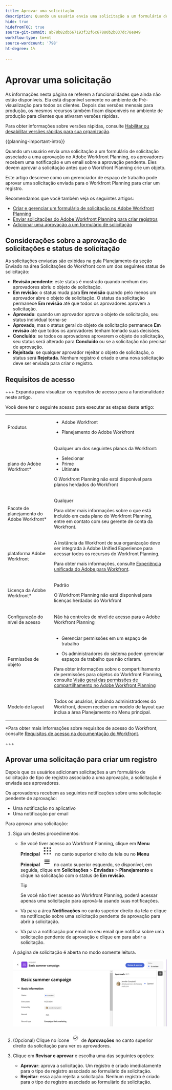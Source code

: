 ```yaml
---
title: Aprovar uma solicitação
description: Quando um usuário envia uma solicitação a um formulário de solicitação associado a uma aprovação no Adobe Workfront Planning, os aprovadores recebem uma notificação e um email sobre a aprovação pendente. Eles devem aprovar a solicitação antes que o Workfront Planning crie um objeto.
hide: true
hidefromTOC: true
source-git-commit: ab78b82db567193f32f6c67880b2b037dc78e849
workflow-type: tm+mt
source-wordcount: '798'
ht-degree: 1%

---
```



<!--

---
title: Approve a Request
description: When a user submits a request to a request form associated with an approval in Adobe Workfront Planning, approvers receive a notification and an email about the pending approval. They must approve the request before Workfront Planning creates an object. 
feature: Workfront Planning
role: User, Admin
author: Alina
recommendations: noDisplay, noCatalog
---

-->


# Aprovar uma solicitação

<!--update the metadata with real information when making this available in TOC and in the left nav-->

<!--take Preview and Production references at Production time-->

<!-- do you need to add that only workspace owners can view the Submitted/ Planning tab?? - asking team in slack-->

<span class="preview">As informações nesta página se referem a funcionalidades que ainda não estão disponíveis. Ela está disponível somente no ambiente de Pré-visualização para todos os clientes. Depois das versões mensais para produção, os mesmos recursos também ficam disponíveis no ambiente de produção para clientes que ativaram versões rápidas. </span>

<span class="preview">Para obter informações sobre versões rápidas, consulte [Habilitar ou desabilitar versões rápidas para sua organização](/help/quicksilver/administration-and-setup/set-up-workfront/configure-system-defaults/enable-fast-release-process.md). </span>

{{planning-important-intro}}

Quando um usuário envia uma solicitação a um formulário de solicitação associado a uma aprovação no Adobe Workfront Planning, os aprovadores recebem uma notificação e um email sobre a aprovação pendente. Eles devem aprovar a solicitação antes que o Workfront Planning crie um objeto.

Este artigo descreve como um gerenciador de espaço de trabalho pode aprovar uma solicitação enviada para o Workfront Planning para criar um registro.

Recomendamos que você também veja os seguintes artigos:

* [Criar e gerenciar um formulário de solicitação no Adobe Workfront Planning](/help/quicksilver/planning/requests/create-request-form.md)
* [Enviar solicitações do Adobe Workfront Planning para criar registros](/help/quicksilver/planning/requests/submit-requests.md)
* [Adicionar uma aprovação a um formulário de solicitação](/help/quicksilver/planning/requests/add-approval-to-request-form.md)

## Considerações sobre a aprovação de solicitações e status de solicitação

As solicitações enviadas são exibidas na guia Planejamento da seção Enviado na área Solicitações do Workfront com um dos seguintes status de solicitação:

* **Revisão pendente**: este status é mostrado quando nenhum dos aprovadores abriu o objeto de solicitação.
* **Em revisão**: o status muda para **Em revisão** quando pelo menos um aprovador abre o objeto de solicitação. O status da solicitação permanece **Em revisão** até que todos os aprovadores aprovem a solicitação.
* **Aprovado**: quando um aprovador aprova o objeto de solicitação, seu status individual torna-se
* **Aprovado**, mas o status geral do objeto de solicitação permanece **Em revisão** até que todos os aprovadores tenham tomado suas decisões.
* **Concluído**: se todos os aprovadores aprovarem o objeto de solicitação, seu status será alterado para **Concluído** ou se a solicitação não precisar de aprovação.
* **Rejeitada**: se qualquer aprovador rejeitar o objeto de solicitação, o status será **Rejeitada**. Nenhum registro é criado e uma nova solicitação deve ser enviada para criar o registro.

## Requisitos de acesso

+++ Expanda para visualizar os requisitos de acesso para a funcionalidade neste artigo.

Você deve ter o seguinte acesso para executar as etapas deste artigo:

<table style="table-layout:auto">
 <col>
 </col>
 <col>
 </col>
 <tbody>
    <tr>
<tr>
<td>
   <p> Produtos</p> </td>
   <td>
   <ul><li><p> Adobe Workfront</p></li>
   <li><p> Planejamento do Adobe Workfront<p></li></ul></td>
  </tr>  
 <tr>
   <td role="rowheader"><p>plano do Adobe Workfront*</p></td>
   <td>
<p>Qualquer um dos seguintes planos da Workfront:</p>
<ul><li>Selecionar</li>
<li>Prime</li>
<li>Ultimate</li></ul>
<p>O Workfront Planning não está disponível para planos herdados do Workfront</p>
   </td>

<tr>
   <td role="rowheader"><p>Pacote de planejamento do Adobe Workfront*</p></td>
   <td>
<p>Qualquer </p>  
<p>Para obter mais informações sobre o que está incluído em cada plano do Workfront Planning, entre em contato com seu gerente de conta da Workfront. </td>

<tr>
   <td role="rowheader"><p>plataforma Adobe Workfront</p></td>
   <td>
<p>A instância da Workfront de sua organização deve ser integrada à Adobe Unified Experience para acessar todos os recursos do Workfront Planning.</p>
<p>Para obter mais informações, consulte <a href="/help/quicksilver/workfront-basics/navigate-workfront/workfront-navigation/adobe-unified-experience.md">Experiência unificada do Adobe para Workfront</a>. </p>
   </td>
  </tr>
  </tr>
  <tr>
   <td role="rowheader"><p>Licença da Adobe Workfront*</p></td>
   <td>
   <p>Padrão</p>
   <p>O Workfront Planning não está disponível para licenças herdadas do Workfront</p>
  </td>
  </tr>
  <tr>
   <td role="rowheader"><p>Configuração do nível de acesso</p></td>
   <td> <p>Não há controles de nível de acesso para o Adobe Workfront Planning</p>  
</td>
  </tr>
<tr>
   <td role="rowheader"><p>Permissões de objeto</p></td>
   <td>
   <ul>
   <li><p>Gerenciar permissões em um espaço de trabalho</p></li>
    <li><p>Os administradores do sistema podem gerenciar espaços de trabalho que não criaram. </p></li>
    </ul>
   <p>Para obter informações sobre o compartilhamento de permissões para objetos do Workfront Planning, consulte  
   <a href="/help/quicksilver/planning/access/sharing-permissions-overview.md">Visão geral das permissões de compartilhamento no Adobe Workfront Planning</a> 
  </td>
  </tr>
<tr>
   <td role="rowheader"><p>Modelo de layout</p></td>
   <td> <p>Todos os usuários, incluindo administradores do Workfront, devem receber um modelo de layout que inclua a área Planejamento no Menu principal. </p>  
</td>
  </tr>
 </tbody>
</table>

*Para obter mais informações sobre requisitos de acesso do Workfront, consulte [Requisitos de acesso na documentação do Workfront](/help/quicksilver/administration-and-setup/add-users/access-levels-and-object-permissions/access-level-requirements-in-documentation.md).

+++

## Aprovar uma solicitação para criar um registro

Depois que os usuários adicionam solicitações a um formulário de solicitação de tipo de registro associado a uma aprovação, a solicitação é enviada aos aprovadores.

Os aprovadores recebem as seguintes notificações sobre uma solicitação pendente de aprovação:

* Uma notificação no aplicativo
* Uma notificação por email

Para aprovar uma solicitação:

1. Siga um destes procedimentos:

   * Se você tiver acesso ao Workfront Planning, clique em **Menu Principal** ![](assets/dots-menu.png) no canto superior direito da tela ou no **Menu Principal** ![](assets/lines-menu.png) no canto superior esquerdo, se disponível, em seguida, clique em **Solicitações** > **Enviadas** > **Planejamento** e clique na solicitação com o status de **Em revisão**. <!--did they change this to Pending approval; logged  a bug-->

     >[!TIP]
     >
     >    Se você não tiver acesso ao Workfront Planning, poderá acessar apenas uma solicitação para aprová-la usando suas notificações.


   * Vá para a área **Notificações** no canto superior direito da tela e clique na notificação sobre uma solicitação pendente de aprovação para abrir a solicitação.
   * Vá para a notificação por email no seu email que notifica sobre uma solicitação pendente de aprovação e clique em para abrir a solicitação. <!--add the name of the button here, from the email-->

   A página de solicitação é aberta no modo somente leitura.

   ![](assets/read-only-reqeust-page-in-review-status.png)
1. (Opcional) Clique no ícone ![](assets/approvals-icon.png) de **Aprovações** no canto superior direito da solicitação para ver os aprovadores.
1. Clique em **Revisar e aprovar** e escolha uma das seguintes opções: <!--did they fix the button and removed the &??-->

   * **Aprovar**: aprova a solicitação. Um registro é criado imediatamente para o tipo de registro associado ao formulário de solicitação.
   * **Rejeitar**: essa ação rejeita a solicitação. Nenhum registro é criado para o tipo de registro associado ao formulário de solicitação. <!--check to see if there is a notification sent to the requestor about it being rejected OR approved??--> <!--checking with PM what happens with the other approvers when one of them is rejecting it: does it ask them to approve it? Deleted the request? -->
